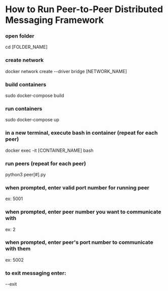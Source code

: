 # How to Run Peer-to-Peer Distributed Messaging Framework

### open folder
cd [FOLDER_NAME]

### create network
docker network create --driver bridge [NETWORK_NAME] 

### build containers
sudo docker-compose build

### run containers
sudo docker-compose up

### in a new terminal, execute bash in container (repeat for each peer)
docker exec -it [CONTAINER_NAME] bash

### run peers (repeat for each peer)
python3 peer[#].py

### when prompted, enter valid port number for running peer
ex: 5001

### when prompted, enter peer number you want to communicate with
ex: 2

### when prompted, enter peer's port number to communicate with them
ex: 5002

### to exit messaging enter:
--exit


